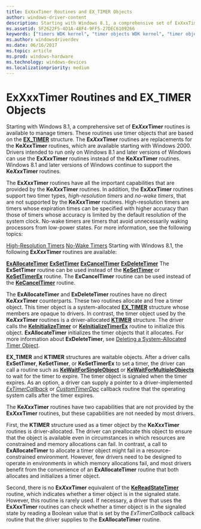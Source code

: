 ```yaml
---
title: ExXxxTimer Routines and EX_TIMER Objects
author: windows-driver-content
description: Starting with Windows 8.1, a comprehensive set of ExXxxTimer routines is available to manage timers.
ms.assetid: 5F2622F5-4D1A-48F4-9FF5-27DEC6109266
keywords: ["timers WDK kernel", "timer objects WDK kernel", "timer objects WDK kernel , about timer objects", "kernel dispatcher objects WDK , timer objects", "dispatcher objects WDK kernel , timer objects", "high-resolution timers WDK kernel", "no-wake timers WDK kernel", "EX_TIMER", "ExXxxTimer routines", "ExAllocateTimer", "ExDeleteTimer", "ExSetTimer", "ExCancelTimer", "ExTimerCallback"]
ms.author: windowsdriverdev
ms.date: 06/16/2017
ms.topic: article
ms.prod: windows-hardware
ms.technology: windows-devices
ms.localizationpriority: medium
---
```


# ExXxxTimer Routines and EX\_TIMER Objects


Starting with Windows 8.1, a comprehensive set of **Ex*Xxx*Timer** routines is available to manage timers. These routines use timer objects that are based on the [**EX\_TIMER**](https://msdn.microsoft.com/library/windows/hardware/dn265199) structure. The **Ex*Xxx*Timer** routines are replacements for the **Ke*Xxx*Timer** routines, which are available starting with Windows 2000. Drivers intended to run only on Windows 8.1 and later versions of Windows can use the **Ex*Xxx*Timer** routines instead of the **Ke*Xxx*Timer** routines. Windows 8.1 and later versions of Windows continue to support the **Ke*Xxx*Timer** routines.

The **Ex*Xxx*Timer** routines have all the important capabilities that are provided by the **Ke*Xxx*Timer** routines. In addition, the **Ex*Xxx*Timer** routines support two timer types, *high-resolution timers* and *no-wake timers*, that are not supported by the **Ke*Xxx*Timer** routines. High-resolution timers are timers whose expiration times can be specified with higher accuracy than those of timers whose accuracy is limited by the default resolution of the system clock. No-wake timers are timers that avoid unnecessarily waking processors from low-power states. For more information, see the following topics:

[High-Resolution Timers](high-resolution-timers.md)
[No-Wake Timers](no-wake-timers.md)
Starting with Windows 8.1, the following **Ex*Xxx*Timer** routines are available:

[**ExAllocateTimer**](https://msdn.microsoft.com/library/windows/hardware/dn265179)
[**ExSetTimer**](https://msdn.microsoft.com/library/windows/hardware/dn265188)
[**ExCancelTimer**](https://msdn.microsoft.com/library/windows/hardware/dn265180)
[**ExDeleteTimer**](https://msdn.microsoft.com/library/windows/hardware/dn265181)
The **ExSetTimer** routine can be used instead of the [**KeSetTimer**](https://msdn.microsoft.com/library/windows/hardware/ff553286) or [**KeSetTimerEx**](https://msdn.microsoft.com/library/windows/hardware/ff553292) routine. The **ExCancelTimer** routine can be used instead of the [**KeCancelTimer**](https://msdn.microsoft.com/library/windows/hardware/ff551970) routine.

The **ExAllocateTimer** and **ExDeleteTimer** routines have no direct **Ke*Xxx*Timer** counterparts. These two routines allocate and free a timer object. This timer object is a system-allocated [**EX\_TIMER**](https://msdn.microsoft.com/library/windows/hardware/dn265199) structure whose members are opaque to drivers. In contrast, the timer object used by the **Ke*Xxx*Timer** routines is a driver-allocated [**KTIMER**](https://msdn.microsoft.com/library/windows/hardware/ff554250) structure. The driver calls the [**KeInitializeTimer**](https://msdn.microsoft.com/library/windows/hardware/ff552168) or [**KeInitializeTimerEx**](https://msdn.microsoft.com/library/windows/hardware/ff552173) routine to initialize this object. **ExAllocateTimer** initializes the timer objects that it allocates. For more information about **ExDeleteTimer**, see [Deleting a System-Allocated Timer Object](deleting-a-system-allocated-timer-object.md).

**EX\_TIMER** and **KTIMER** structures are waitable objects. After a driver calls **ExSetTimer**, **KeSetTimer**, or **KeSetTimerEx** to set a timer, the driver can call a routine such as [**KeWaitForSingleObject**](https://msdn.microsoft.com/library/windows/hardware/ff553350) or [**KeWaitForMultipleObjects**](https://msdn.microsoft.com/library/windows/hardware/ff553324) to wait for the timer to expire. The timer object is signaled when the timer expires. As an option, a driver can supply a pointer to a driver-implemented [*ExTimerCallback*](https://msdn.microsoft.com/library/windows/hardware/dn265190) or [*CustomTimerDpc*](https://msdn.microsoft.com/library/windows/hardware/ff542983) callback routine that the operating system calls after the timer expires.

The **Ke*Xxx*Timer** routines have two capabilities that are not provided by the **Ex*Xxx*Timer** routines, but these capabilities are not needed by most drivers.

First, the **KTIMER** structure used as a timer object by the **Ke*Xxx*Timer** routines is driver-allocated. The driver can preallocate this object to ensure that the object is available even in circumstances in which resources are constrained and memory allocations can fail. In contrast, a call to **ExAllocateTimer** to allocate a timer object might fail in a resource-constrained environment. However, few drivers need to be designed to operate in environments in which memory allocations fail, and most drivers benefit from the convenience of an **ExAllocateTimer** routine that both allocates and initializes a timer object.

Second, there is no **Ex*Xxx*Timer** equivalent of the [**KeReadStateTimer**](https://msdn.microsoft.com/library/windows/hardware/ff553099) routine, which indicates whether a timer object is in the signaled state. However, this routine is rarely used. If necessary, a driver that uses the **Ex*Xxx*Timer** routines can check whether a timer object is in the signaled state by reading a Boolean value that is set by the *ExTimerCallback* callback routine that the driver supplies to the **ExAllocateTimer** routine.

 

 




